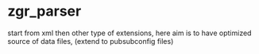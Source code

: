 # zgr_parser
start from xml then other type of extensions, here aim is to have optimized source of data files, (extend to pubsubconfig files)
